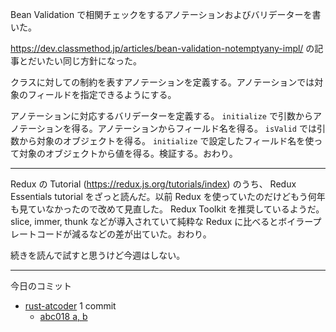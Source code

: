 Bean Validation で相関チェックをするアノテーションおよびバリデーターを書いた。

<https://dev.classmethod.jp/articles/bean-validation-notemptyany-impl/> の記事とだいたい同じ方針になった。

クラスに対しての制約を表すアノテーションを定義する。アノテーションでは対象のフィールドを指定できるようにする。

アノテーションに対応するバリデーターを定義する。 `initialize` で引数からアノテーションを得る。アノテーションからフィールド名を得る。 `isValid` では引数から対象のオブジェクトを得る。 `initialize` で設定したフィールド名を使って対象のオブジェクトから値を得る。検証する。おわり。

---

Redux の Tutorial (<https://redux.js.org/tutorials/index>) のうち、 Redux Essentials tutorial をざっと読んだ。以前 Redux を使っていたのだけどもう何年も見ていなかったので改めて見直した。 Redux Toolkit を推奨しているようだ。 slice, immer, thunk などが導入されていて純粋な Redux に比べるとボイラープレートコードが減るなどの差が出ていた。おわり。

続きを読んで試すと思うけど今週はしない。

---

今日のコミット

- [rust-atcoder](https://github.com/bouzuya/rust-atcoder) 1 commit
  - [abc018 a, b](https://github.com/bouzuya/rust-atcoder/commit/0155a253de4ea3487b4606242fdfb1aa72d62ecd)
